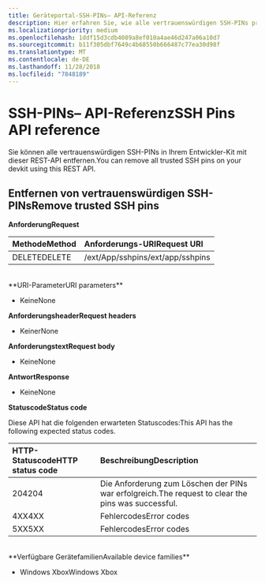 ```yaml
---
title: Geräteportal-SSH-PINs– API-Referenz
description: Hier erfahren Sie, wie alle vertrauenswürdigen SSH-PINs programmgesteuert entfernt werden.
ms.localizationpriority: medium
ms.openlocfilehash: 1ddf15d3cdb4089a8ef010a4ae46d247a06a10d7
ms.sourcegitcommit: b11f305dbf7649c4b68550b666487c77ea30d98f
ms.translationtype: MT
ms.contentlocale: de-DE
ms.lasthandoff: 11/28/2018
ms.locfileid: "7848189"
---
```

# <a name="ssh-pins-api-reference"></a><span data-ttu-id="dd597-103">SSH-PINs– API-Referenz</span><span class="sxs-lookup"><span data-stu-id="dd597-103">SSH Pins API reference</span></span>
<span data-ttu-id="dd597-104">Sie können alle vertrauenswürdigen SSH-PINs in Ihrem Entwickler-Kit mit dieser REST-API entfernen.</span><span class="sxs-lookup"><span data-stu-id="dd597-104">You can remove all trusted SSH pins on your devkit using this REST API.</span></span>

## <a name="remove-trusted-ssh-pins"></a><span data-ttu-id="dd597-105">Entfernen von vertrauenswürdigen SSH-PINs</span><span class="sxs-lookup"><span data-stu-id="dd597-105">Remove trusted SSH pins</span></span>

**<span data-ttu-id="dd597-106">Anforderung</span><span class="sxs-lookup"><span data-stu-id="dd597-106">Request</span></span>**

<span data-ttu-id="dd597-107">Methode</span><span class="sxs-lookup"><span data-stu-id="dd597-107">Method</span></span>      | <span data-ttu-id="dd597-108">Anforderungs-URI</span><span class="sxs-lookup"><span data-stu-id="dd597-108">Request URI</span></span>
:------     | :-----
<span data-ttu-id="dd597-109">DELETE</span><span class="sxs-lookup"><span data-stu-id="dd597-109">DELETE</span></span> | <span data-ttu-id="dd597-110">/ext/App/sshpins</span><span class="sxs-lookup"><span data-stu-id="dd597-110">/ext/app/sshpins</span></span>
<br />
**<span data-ttu-id="dd597-111">URI-Parameter</span><span class="sxs-lookup"><span data-stu-id="dd597-111">URI parameters</span></span>**

- <span data-ttu-id="dd597-112">Keine</span><span class="sxs-lookup"><span data-stu-id="dd597-112">None</span></span>

**<span data-ttu-id="dd597-113">Anforderungsheader</span><span class="sxs-lookup"><span data-stu-id="dd597-113">Request headers</span></span>**

- <span data-ttu-id="dd597-114">Keiner</span><span class="sxs-lookup"><span data-stu-id="dd597-114">None</span></span>

**<span data-ttu-id="dd597-115">Anforderungstext</span><span class="sxs-lookup"><span data-stu-id="dd597-115">Request body</span></span>**   

- <span data-ttu-id="dd597-116">Keine</span><span class="sxs-lookup"><span data-stu-id="dd597-116">None</span></span>

**<span data-ttu-id="dd597-117">Antwort</span><span class="sxs-lookup"><span data-stu-id="dd597-117">Response</span></span>**   

- <span data-ttu-id="dd597-118">Keine</span><span class="sxs-lookup"><span data-stu-id="dd597-118">None</span></span> 

**<span data-ttu-id="dd597-119">Statuscode</span><span class="sxs-lookup"><span data-stu-id="dd597-119">Status code</span></span>**

<span data-ttu-id="dd597-120">Diese API hat die folgenden erwarteten Statuscodes:</span><span class="sxs-lookup"><span data-stu-id="dd597-120">This API has the following expected status codes.</span></span>

<span data-ttu-id="dd597-121">HTTP-Statuscode</span><span class="sxs-lookup"><span data-stu-id="dd597-121">HTTP status code</span></span>      | <span data-ttu-id="dd597-122">Beschreibung</span><span class="sxs-lookup"><span data-stu-id="dd597-122">Description</span></span>
:------     | :-----
<span data-ttu-id="dd597-123">204</span><span class="sxs-lookup"><span data-stu-id="dd597-123">204</span></span> | <span data-ttu-id="dd597-124">Die Anforderung zum Löschen der PINs war erfolgreich.</span><span class="sxs-lookup"><span data-stu-id="dd597-124">The request to clear the pins was successful.</span></span>
<span data-ttu-id="dd597-125">4XX</span><span class="sxs-lookup"><span data-stu-id="dd597-125">4XX</span></span> | <span data-ttu-id="dd597-126">Fehlercodes</span><span class="sxs-lookup"><span data-stu-id="dd597-126">Error codes</span></span>
<span data-ttu-id="dd597-127">5XX</span><span class="sxs-lookup"><span data-stu-id="dd597-127">5XX</span></span> | <span data-ttu-id="dd597-128">Fehlercodes</span><span class="sxs-lookup"><span data-stu-id="dd597-128">Error codes</span></span>

<br />
**<span data-ttu-id="dd597-129">Verfügbare Gerätefamilien</span><span class="sxs-lookup"><span data-stu-id="dd597-129">Available device families</span></span>**

* <span data-ttu-id="dd597-130">Windows Xbox</span><span class="sxs-lookup"><span data-stu-id="dd597-130">Windows Xbox</span></span>

